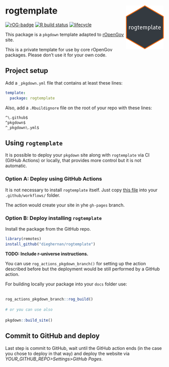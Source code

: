 
<!-- README.md is generated from README.Rmd. Please edit that file -->

# rogtemplate <a href='https://dieghernan.github.io/rogtemplate/'><img src='man/figures/logo.png' align="right" height="139" /></a>

<!-- badges: start -->

[![rOG-badge](https://dieghernan.github.io/rogtemplate//reference/figures/ropengov-badge.svg)](http://ropengov.org/)
[![R build
status](https://github.com/dieghernan/rogtemplate/workflows/R-CMD-check/badge.svg)](https://github.com/dieghernan/rogtemplate/actions)
[![lifecycle](https://lifecycle.r-lib.org/articles/figures/lifecycle-experimental.svg)](https://lifecycle.r-lib.org/articles/stages.html#experimental)
<!-- badges: end -->

This package is a `pkgdown` template adapted to
[rOpenGov](http://ropengov.org/) site.

This is a private template for use by core rOpenGov packages. Please
don’t use it for your own code.

## Project setup

Add a `_pkgdown.yml` file that contains at least these lines:

``` yaml
template:
  package: rogtemplate
```

Also, add a `.Rbuildignore` file on the root of your repo with these
lines:

    ^\.github$
    ^pkgdown$
    ^_pkgdown\.yml$

## Using `rogtemplate`

It is possible to deploy your `pkgdown` site along with `rogtemplate`
via CI (GitHub Actions) or locally, that provides more control but it is
not automatic.

### Option A: Deploy using GitHub Actions

It is not necessary to install `rogtemplate` itself. Just copy [this
file](https://github.com/dieghernan/rogtemplate/blob/main/inst/yaml/rogtemplate-gh-pages.yaml)
into your `.github/workflows/` folder.

The action would create your site in yhe `gh-pages` branch.

### Option B: Deploy installing `rogtemplate`

Install the package from the GitHub repo.

``` r
library(remotes)
install_github("dieghernan/rogtemplate")
```

**TODO: Include r-universe instructions.**

You can use `rog_actions_pkgdown_branch()` for setting up the action
described before but the deployment would be still performed by a GitHub
action.

For building locally your package into your `docs` folder use:

``` r

rog_actions_pkgdown_branch::rog_build()

# or you can use also

pkgdown::build_site()
```

## Commit to GitHub and deploy

Last step is commit to GitHub, wait until the GitHub action ends (in the
case you chose to deploy in that way) and deploy the website via
*YOUR\_GITHUB\_REPO\>Settings\>GitHub Pages*.
